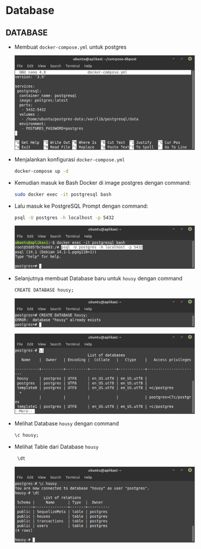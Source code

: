 # Database

## DATABASE

-   Membuat `docker-compose.yml` untuk postgres

    ![gambar](assets/1db.png)

-   Menjalankan konfigurasi `docker-compose.yml`
    ```sh
    docker-compose up -d
    ```
-   Kemudian masuk ke Bash Docker di image postgres dengan command:
    ```sh
    sudo docker exec -it postgresql bash
    ```
-   Lalu masuk ke PostgreSQL Prompt dengan command:
    ```sh
    psql -U postgres -h localhost -p 5432
    ```
    ![gambar](assets/2db.png)

-   Selanjutnya membuat Database baru untuk `housy` dengan command
    ```sh
    CREATE DATABASE housy;
    ```
    ![gambar](assets/3db.png)

    ![gambar](assets/5db.png)

-   Melihat Database `housy` dengan command
    ```sh
    \c housy;
    ```
-   Melihat Table dari Database `housy`
    ```sh
     \dt
    ```
    ![gambar](assets/6.png)
